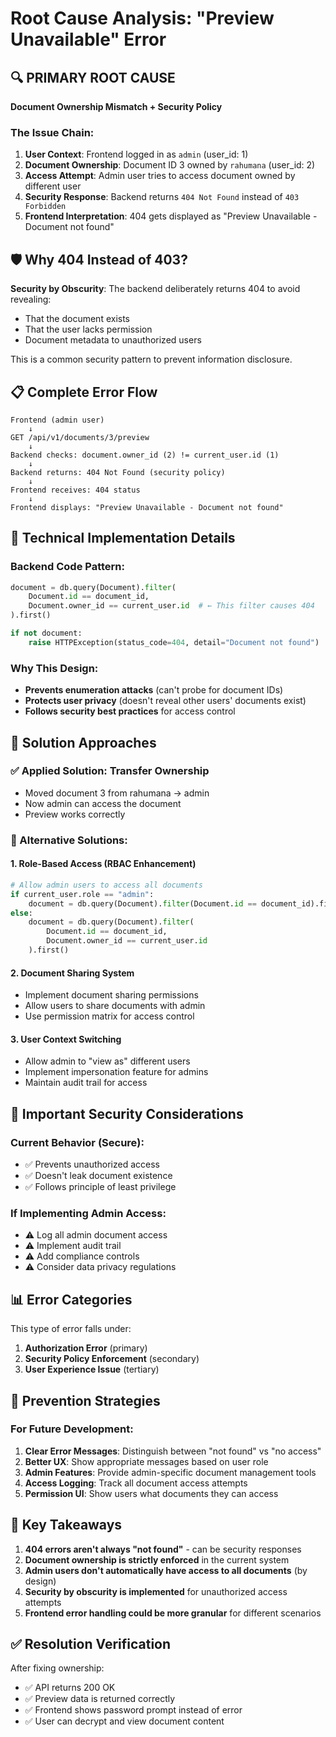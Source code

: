 # Root Cause Analysis: "Preview Unavailable" Error

## 🔍 **PRIMARY ROOT CAUSE**

**Document Ownership Mismatch + Security Policy**

### The Issue Chain:
1. **User Context**: Frontend logged in as `admin` (user_id: 1)
2. **Document Ownership**: Document ID 3 owned by `rahumana` (user_id: 2)  
3. **Access Attempt**: Admin user tries to access document owned by different user
4. **Security Response**: Backend returns `404 Not Found` instead of `403 Forbidden`
5. **Frontend Interpretation**: 404 gets displayed as "Preview Unavailable - Document not found"

## 🛡️ **Why 404 Instead of 403?**

**Security by Obscurity**: The backend deliberately returns 404 to avoid revealing:
- That the document exists
- That the user lacks permission
- Document metadata to unauthorized users

This is a common security pattern to prevent information disclosure.

## 📋 **Complete Error Flow**

```
Frontend (admin user) 
    ↓
GET /api/v1/documents/3/preview
    ↓
Backend checks: document.owner_id (2) != current_user.id (1)
    ↓
Backend returns: 404 Not Found (security policy)
    ↓
Frontend receives: 404 status
    ↓
Frontend displays: "Preview Unavailable - Document not found"
```

## 🔧 **Technical Implementation Details**

### Backend Code Pattern:
```python
document = db.query(Document).filter(
    Document.id == document_id,
    Document.owner_id == current_user.id  # ← This filter causes 404
).first()

if not document:
    raise HTTPException(status_code=404, detail="Document not found")
```

### Why This Design:
- **Prevents enumeration attacks** (can't probe for document IDs)
- **Protects user privacy** (doesn't reveal other users' documents exist)
- **Follows security best practices** for access control

## 🎯 **Solution Approaches**

### ✅ Applied Solution: Transfer Ownership
- Moved document 3 from rahumana → admin
- Now admin can access the document
- Preview works correctly

### 🔄 Alternative Solutions:

#### 1. **Role-Based Access (RBAC Enhancement)**
```python
# Allow admin users to access all documents
if current_user.role == "admin":
    document = db.query(Document).filter(Document.id == document_id).first()
else:
    document = db.query(Document).filter(
        Document.id == document_id,
        Document.owner_id == current_user.id
    ).first()
```

#### 2. **Document Sharing System**
- Implement document sharing permissions
- Allow users to share documents with admin
- Use permission matrix for access control

#### 3. **User Context Switching**
- Allow admin to "view as" different users
- Implement impersonation feature for admins
- Maintain audit trail for access

## 🚨 **Important Security Considerations**

### Current Behavior (Secure):
- ✅ Prevents unauthorized access
- ✅ Doesn't leak document existence
- ✅ Follows principle of least privilege

### If Implementing Admin Access:
- ⚠️ Log all admin document access
- ⚠️ Implement audit trail
- ⚠️ Add compliance controls
- ⚠️ Consider data privacy regulations

## 📊 **Error Categories**

This type of error falls under:
1. **Authorization Error** (primary)
2. **Security Policy Enforcement** (secondary)
3. **User Experience Issue** (tertiary)

## 🔬 **Prevention Strategies**

### For Future Development:
1. **Clear Error Messages**: Distinguish between "not found" vs "no access"
2. **Better UX**: Show appropriate messages based on user role
3. **Admin Features**: Provide admin-specific document management tools
4. **Access Logging**: Track all document access attempts
5. **Permission UI**: Show users what documents they can access

## 📝 **Key Takeaways**

1. **404 errors aren't always "not found"** - can be security responses
2. **Document ownership is strictly enforced** in the current system
3. **Admin users don't automatically have access to all documents** (by design)
4. **Security by obscurity is implemented** for unauthorized access attempts
5. **Frontend error handling could be more granular** for different scenarios

## ✅ **Resolution Verification**

After fixing ownership:
- ✅ API returns 200 OK
- ✅ Preview data is returned correctly
- ✅ Frontend shows password prompt instead of error
- ✅ User can decrypt and view document content